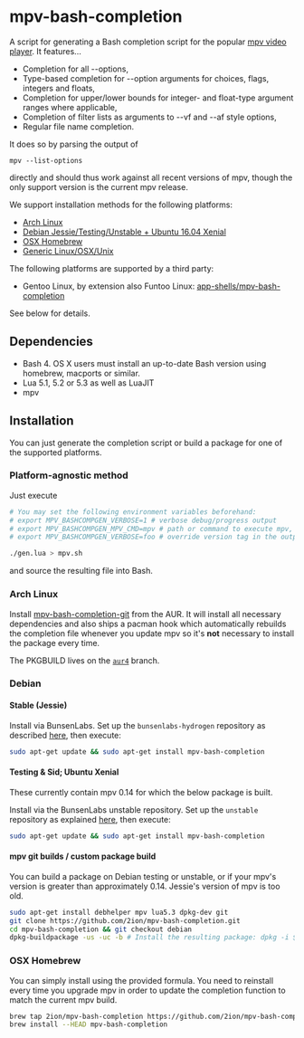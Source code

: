 # mpv-bash-completion

A script for generating a Bash completion script for the popular [mpv
video player](https://github.com/mpv-player/mpv).
It features...

* Completion for all --options,
* Type-based completion for --option arguments for choices, flags,
  integers and floats,
* Completion for upper/lower bounds for integer- and float-type argument
  ranges where applicable,
* Completion of filter lists as arguments to --vf and --af style
  options,
* Regular file name completion.

It does so by parsing the output of
```
mpv --list-options
```
directly and should thus work against all recent versions of mpv, though
the only support version is the current mpv release.

We support installation methods for the following platforms:

* [Arch Linux](#arch-linux)
* [Debian Jessie/Testing/Unstable + Ubuntu 16.04 Xenial](#debian)
* [OSX Homebrew](#osx-homebrew)
* [Generic Linux/OSX/Unix](#platform-agnostic-method)

The following platforms are supported by a third party:

* Gentoo Linux, by extension also Funtoo Linux: [app-shells/mpv-bash-completion](https://packages.gentoo.org/packages/app-shells/mpv-bash-completion)

See below for details.

## Dependencies

* Bash 4. OS X users must install an up-to-date Bash version using
  homebrew, macports or similar.
* Lua 5.1, 5.2 or 5.3 as well as LuaJIT
* mpv

## Installation

You can just generate the completion script or build a package for one
of the supported platforms.

### Platform-agnostic method

Just execute
```sh
# You may set the following environment variables beforehand:
# export MPV_BASHCOMPGEN_VERBOSE=1 # verbose debug/progress output
# export MPV_BASHCOMPGEN_MPV_CMD=mpv # path or command to execute mpv, defaults to 'mpv'
# export MPV_BASHCOMPGEN_VERBOSE=foo # override version tag in the output file

./gen.lua > mpv.sh
```
and source the resulting file into Bash.

### Arch Linux

Install [mpv-bash-completion-git](https://aur.archlinux.org/packages/mpv-bash-completion-git/)
from the AUR. It will install all necessary dependencies and also ships
a pacman hook which automatically rebuilds the completion file whenever
you update mpv so it's **not** necessary to install the package every time.

The PKGBUILD lives on the [`aur4`](https://github.com/2ion/mpv-bash-completion/tree/aur4) branch.

### Debian

#### Stable (Jessie)

Install via BunsenLabs. Set up the `bunsenlabs-hydrogen` repository as
described [here](https://pkg.bunsenlabs.org/index.html#bunsen-hydrogen),
then execute:

```sh
sudo apt-get update && sudo apt-get install mpv-bash-completion
```

#### Testing & Sid; Ubuntu Xenial

These currently contain mpv 0.14 for which the below package is built.

Install via the BunsenLabs unstable repository. Set up the `unstable`
repository as explained [here](https://pkg.bunsenlabs.org/#unstable),
then execute:

```sh
sudo apt-get update && sudo apt-get install mpv-bash-completion
```

#### mpv git builds / custom package build

You can build a package on Debian testing or unstable, or if your mpv's
version is greater than approximately 0.14. Jessie's version of mpv is
too old.

```sh
sudo apt-get install debhelper mpv lua5.3 dpkg-dev git
git clone https://github.com/2ion/mpv-bash-completion.git
cd mpv-bash-completion && git checkout debian
dpkg-buildpackage -us -uc -b # Install the resulting package: dpkg -i $package
```

### OSX Homebrew

You can simply install using the provided formula. You need to reinstall
every time you upgrade mpv in order to update the completion function to
match the current mpv build.

```sh
brew tap 2ion/mpv-bash-completion https://github.com/2ion/mpv-bash-completion.git
brew install --HEAD mpv-bash-completion
```
